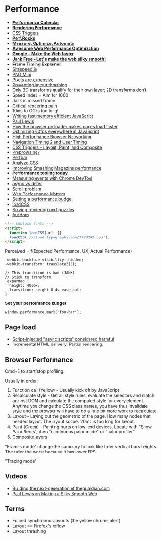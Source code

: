 # Performance

* [**Performance Calendar**](http://calendar.perfplanet.com/2014/)
* [**Rendering Performance**](https://developers.google.com/web/fundamentals/performance/rendering/)
* [CSS Triggers](http://csstriggers.com/)
* [**Perf.Rocks**](http://www.perf.rocks/)
* [**Measure, Optimize, Automate**](http://ponyfoo.com/articles/measure-optimize-automate)
* [**Awesome Web Performance Optimization**](https://github.com/davidsonfellipe/awesome-wpo)
* [**Google - Make the Web faster**](https://developers.google.com/speed/)
* [**Jank Free - Let's make the web silky smooth!**](http://jankfree.org/)
* [**Frame Timing Explainer**](https://github.com/w3c/frame-timing/wiki/Explainer)
* [Sitespeed.io](http://www.sitespeed.io/)
* [PNG Mini](http://pngmini.com/)
* [Pixels are expensive](http://aerotwist.com/blog/pixels-are-expensive/)
* [Preventing layout thrashing](http://wilsonpage.co.uk/preventing-layout-thrashing/)
* Only 3D transforms qualify for their own layer; 2D transforms don't.
* Speed Index = Aim for 1000
* Jank is missed frame
* [Critical rendering path](https://developers.google.com/web/fundamentals/performance/critical-rendering-path/)
* 10ms to GC is too long!
* [Writing fast memory efficient JavaScript](http://www.smashingmagazine.com/2012/11/05/writing-fast-memory-efficient-javascript/)
* [Paul Lewis](http://aerotwist.com/blog/)
* [How the browser preloader makes pages load faster](http://andydavies.me/blog/2013/10/22/how-the-browser-pre-loader-makes-pages-load-faster/)
* [Optimizing 60fps everywhere in JavaScript](https://engineering.gosquared.com/optimising-60fps-everywhere-in-javascript)
* [High Performance Browser Networking](http://chimera.labs.oreilly.com/books/1230000000545/ch02.html#OPTIMIZING_TCP)
* [Navigation Timing 2 and User Timing](https://github.com/Comcast/Surf-N-Perf)
* [CSS Triggers - Layout, Paint, and Composite](http://csstriggers.com/)
* [Prebrowsing?](http://alistapart.com/article/one-step-ahead-improving-performance-with-prebrowsing)
* [Perfbar](http://lafikl.github.io/perfBar/)
* [Analyze CSS](https://github.com/macbre/analyze-css)
* [Improving Smashing Magazine performance](http://www.smashingmagazine.com/2014/09/08/improving-smashing-magazine-performance-case-study/)
* [**Performance tooling today**](http://perf-tooling.today/)
* [Measuring events with Chrome DevTool](http://web-design-weekly.com/2014/09/18/understanding-measuring-events-with-chrome-devtools/)
* [async vs defer](http://www.growingwiththeweb.com/2014/02/async-vs-defer-attributes.html)
* [Scroll problem](http://aerotwist.com/blog/some-gotchas-that-got-me/)
* [Web Performance Matters](http://www.perf.rocks/)
* [Setting a performance budget](http://timkadlec.com/2013/01/setting-a-performance-budget/)
* [loadCSS](https://github.com/filamentgroup/loadCSS)
* [Solving rendering perf puzzles](http://jakearchibald.com/2013/solving-rendering-perf-puzzles/)
* [fastdom](https://github.com/wilsonpage/fastdom)

```html
<!-- Unblock fonts -->
<script>
  function loadCSS(url) {}
  loadCSS('//cloud.typography.com/7773243.css');
</script>
```

Perceived = f(Expected Performance, UX, Actual Performance)

```
-webkit-backface-visibility: hidden;
-webkit-transform: translateZ(0);
```

```
// This transition is bad (JANK)
// Stick to transform
.expanded {
  height: 400px;
  transition: height 0.4s ease-out;	}
```

**Set your performance budget**

```
window.performance.mark('foo-bar');
```

## Page load

* [Script-injected "async scripts" considered harmful](https://www.igvita.com/2014/05/20/script-injected-async-scripts-considered-harmful/)
* Incremental HTML delivery. Partial rendering.

## Browser Performance

Cmd+E to start/stop profiling.

Usually in order:

1. Function call (Yellow) - Usually kick off by JavaScript
2. Recalculate style - Get all style rules, evaluate the selectors and match against DOM and calculate the computed style for every element. Anytime you change the CSS class names, you have thus invalidate style and the browser will have to do a little bit more work to recalculate
3. Layout - Laying out the geometric of the page. How many nodes that needed layout. The layout scope. 20ms is too long for layout.
4. Paint (Green) - Painting hurts on low-end devices. Locate with "Show Paint Rects", then "continuous paint mode" or "paint profiler"
5. Composite layers

"Frames mode" change the summary to look like taller vertical bars heights. The taller the worst because it has lower FPS.

"Tracing mode"

## Videos

* [Building the next-generation of theguardian.com](https://vimeo.com/125545018)
* [Paul Lewis on Making a Silky Smooth Web](https://vimeo.com/125121010)

## Terms

* Forced synchronous layouts (the yellow chrome alert)
* Layout == Firefox's reflow
* Layout thrashing